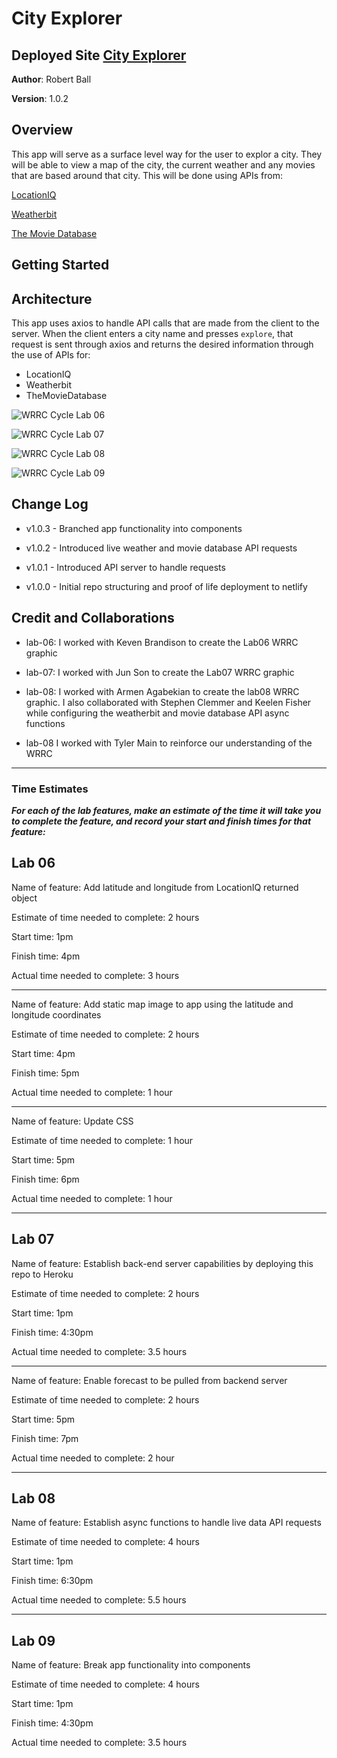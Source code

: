 # City Explorer

## Deployed Site [City Explorer](https://rdball-city-explorer.netlify.app/)

**Author**: Robert Ball

**Version**: 1.0.2

## Overview

This app will serve as a surface level way for the user to explor a city. They will be able to view a map of the city, the current weather and any movies that are based around that city. This will be done using APIs from:

[LocationIQ](https://locationiq.com/)

[Weatherbit](https://www.weatherbit.io/)

[The Movie Database](https://www.themoviedb.org/)

## Getting Started
<!-- What are the steps that a user must take in order to build this app on their own machine and get it running? -->

## Architecture

This app uses axios to handle API calls that are made from the client to the server. When the client enters a city name and presses `explore`, that request is sent through axios and returns the desired information through the use of APIs for:

* LocationIQ
* Weatherbit
* TheMovieDatabase

![WRRC Cycle Lab 06](./src/img/WRRC_Lab06.jpg)

![WRRC Cycle Lab 07](./src/img/WRRC_Lab07.jpg)

![WRRC Cycle Lab 08](./src/img/WRRC_Lab08.jpg)

![WRRC Cycle Lab 09](./src/img/WRRC_Lab09.jpg)

## Change Log

* v1.0.3 - Branched app functionality into components

* v1.0.2 - Introduced live weather and movie database API requests

* v1.0.1 - Introduced API server to handle requests

* v1.0.0 - Initial repo structuring and proof of life deployment to netlify

## Credit and Collaborations

* lab-06: I worked with Keven Brandison to create the Lab06 WRRC graphic

* lab-07: I worked with Jun Son to create the Lab07 WRRC graphic

* lab-08: I worked with Armen Agabekian to create the lab08 WRRC graphic. I also collaborated with Stephen Clemmer and Keelen Fisher while configuring the weatherbit and movie database API async functions

* lab-08 I worked with Tyler Main to reinforce our understanding of the WRRC

---

### Time Estimates

***For each of the lab features, make an estimate of the time it will take you to complete the feature, and record your start and finish times for that feature:***

## **Lab 06**

Name of feature: Add latitude and longitude from LocationIQ returned object

Estimate of time needed to complete: 2 hours

Start time: 1pm

Finish time: 4pm

Actual time needed to complete: 3 hours

---

Name of feature: Add static map image to app using the latitude and longitude coordinates

Estimate of time needed to complete: 2 hours

Start time: 4pm

Finish time: 5pm

Actual time needed to complete: 1 hour

---

Name of feature: Update CSS

Estimate of time needed to complete: 1 hour

Start time: 5pm

Finish time: 6pm

Actual time needed to complete: 1 hour

---

## **Lab 07**

Name of feature: Establish back-end server capabilities by deploying this repo to Heroku

Estimate of time needed to complete: 2 hours

Start time: 1pm

Finish time: 4:30pm

Actual time needed to complete: 3.5 hours

---

Name of feature: Enable forecast to be pulled from backend server

Estimate of time needed to complete: 2 hours

Start time: 5pm

Finish time: 7pm

Actual time needed to complete: 2 hour

---

## **Lab 08**

Name of feature: Establish async functions to handle live data API requests

Estimate of time needed to complete: 4 hours

Start time: 1pm

Finish time: 6:30pm

Actual time needed to complete: 5.5 hours

---

## **Lab 09**

Name of feature: Break app functionality into components

Estimate of time needed to complete: 4 hours

Start time: 1pm

Finish time: 4:30pm

Actual time needed to complete: 3.5 hours

